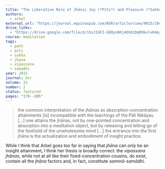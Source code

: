 ```yaml
---
title: "The Liberative Role of Jhānic Joy (*Pīti*) and Pleasure (*Sukha*) in the Early Buddhist Path to Awakening"
authors:
  - arbel
external_url: "https://journal.equinoxpub.com/BSR/article/view/9015/10488"
drive_links:
  - "https://drive.google.com/file/d/1VsJ1GF2-GE8yn6Kj4DXd1DqR9kvlxK4m/view?usp=drivesdk"
course: meditation
tags:
  - path
  - piti
  - sukha
  - jhana
  - vipassana
  - samadhi
year: 2015
journal: bsr
volume: 32
number: 2
status: featured
pages: "179--205"
---
```


> the common interpretation of the *jhānas* as absorption-concentration attainments [is] incompatible with the teachings of the Pāli Nikāyas. [...] one attains the jhānas, not by one-pointed concentration and absorption into a meditation object, but by releasing and letting go of the foothold of the unwholesome mind [...] the entrance into the first jhāna is the actualization and embodiment of insight practice.

While I think that Arbel goes too far in saying that *jhāna* can _only_ be an insight attainment, I think her thesis is broadly correct: the _vipassana jhānas_, while not at all like their fixed-concentration cousins, do exist, contain all the *jhāna* factors and, in fact, constitute _sammā-samādhi_.

